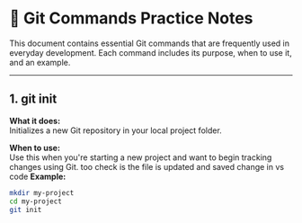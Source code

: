 # 📘 Git Commands Practice Notes

This document contains essential Git commands that are frequently used in everyday development. Each command includes its purpose, when to use it, and an example.

---

## 1. git init

**What it does:**  
Initializes a new Git repository in your local project folder.

**When to use:**  
Use this when you're starting a new project and want to begin tracking changes using Git. 
too check is the file is updated and saved change in vs code
**Example:**
```bash
mkdir my-project
cd my-project
git init
